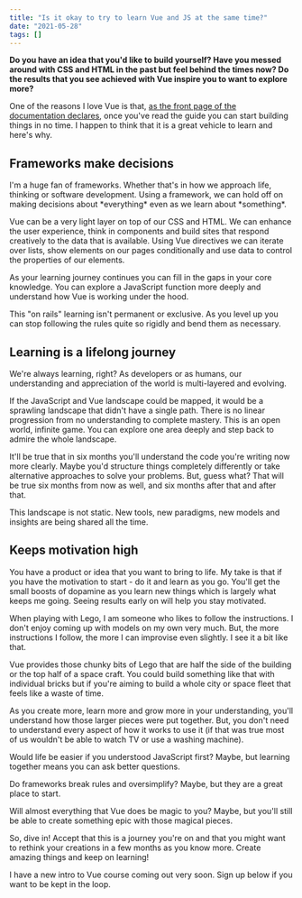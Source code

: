 ```yaml
---
title: "Is it okay to try to learn Vue and JS at the same time?"
date: "2021-05-28"
tags: []
---
```


**Do you have an idea that you'd like to build yourself? Have you messed around with CSS and HTML in the past but feel behind the times now? Do the results that you see achieved with Vue inspire you to want to explore more?**

One of the reasons I love Vue is that, [as the front page of the documentation declares](https://v3.vuejs.org/), once you've read the guide you can start building things in no time. I happen to think that it is a great vehicle to learn and here's why.

## Frameworks make decisions

I'm a huge fan of frameworks. Whether that's in how we approach life, thinking or software development. Using a framework, we can hold off on making decisions about \*everything\* even as we learn about \*something\*.

Vue can be a very light layer on top of our CSS and HTML. We can enhance the user experience, think in components and build sites that respond creatively to the data that is available. Using Vue directives we can iterate over lists, show elements on our pages conditionally and use data to control the properties of our elements.

As your learning journey continues you can fill in the gaps in your core knowledge. You can explore a JavaScript function more deeply and understand how Vue is working under the hood.

This "on rails" learning isn't permanent or exclusive. As you level up you can stop following the rules quite so rigidly and bend them as necessary.

## Learning is a lifelong journey

We're always learning, right? As developers or as humans, our understanding and appreciation of the world is multi-layered and evolving.

If the JavaScript and Vue landscape could be mapped, it would be a sprawling landscape that didn't have a single path. There is no linear progression from no understanding to complete mastery. This is an open world, infinite game. You can explore one area deeply and step back to admire the whole landscape.

It'll be true that in six months you'll understand the code you're writing now more clearly. Maybe you'd structure things completely differently or take alternative approaches to solve your problems. But, guess what? That will be true six months from now as well, and six months after that and after that.

This landscape is not static. New tools, new paradigms, new models and insights are being shared all the time.

## Keeps motivation high

You have a product or idea that you want to bring to life. My take is that if you have the motivation to start - do it and learn as you go. You'll get the small boosts of dopamine as you learn new things which is largely what keeps me going. Seeing results early on will help you stay motivated.

When playing with Lego, I am someone who likes to follow the instructions. I don't enjoy coming up with models on my own very much. But, the more instructions I follow, the more I can improvise even slightly. I see it a bit like that.

Vue provides those chunky bits of Lego that are half the side of the building or the top half of a space craft. You could build something like that with individual bricks but if you're aiming to build a whole city or space fleet that feels like a waste of time.

As you create more, learn more and grow more in your understanding, you'll understand how those larger pieces were put together. But, you don't need to understand every aspect of how it works to use it (if that was true most of us wouldn't be able to watch TV or use a washing machine).

Would life be easier if you understood JavaScript first? Maybe, but learning together means you can ask better questions.

Do frameworks break rules and oversimplify? Maybe, but they are a great place to start.

Will almost everything that Vue does be magic to you? Maybe, but you'll still be able to create something epic with those magical pieces.

So, dive in! Accept that this is a journey you're on and that you might want to rethink your creations in a few months as you know more. Create amazing things and keep on learning!

I have a new intro to Vue course coming out very soon. Sign up below if you want to be kept in the loop.
